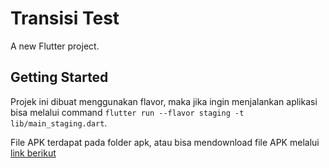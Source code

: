 # Transisi Test

A new Flutter project.

## Getting Started

Projek ini dibuat menggunakan flavor, maka jika ingin menjalankan aplikasi bisa melalui command `flutter run --flavor staging -t lib/main_staging.dart`.

File APK terdapat pada folder apk, atau bisa mendownload file APK melalui [link berikut](https://drive.google.com/file/d/1Mlcz8lnaH03lGNP1Lk4T684CyIItXEiA/view?usp=drive_link)

